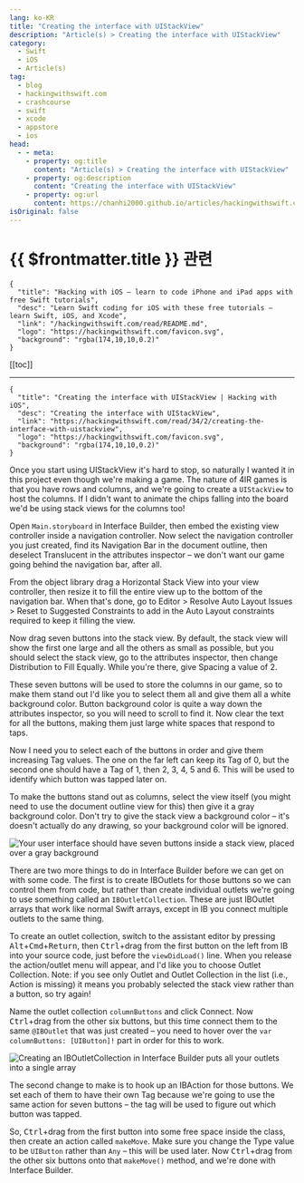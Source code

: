 ```yaml
---
lang: ko-KR
title: "Creating the interface with UIStackView"
description: "Article(s) > Creating the interface with UIStackView"
category:
  - Swift
  - iOS
  - Article(s)
tag: 
  - blog
  - hackingwithswift.com
  - crashcourse
  - swift
  - xcode
  - appstore
  - ios  
head:
  - - meta:
    - property: og:title
      content: "Article(s) > Creating the interface with UIStackView"
    - property: og:description
      content: "Creating the interface with UIStackView"
    - property: og:url
      content: https://chanhi2000.github.io/articles/hackingwithswift.com/read/34/02-creating-the-interface-with-uistackview.html
isOriginal: false
---
```


# {{ $frontmatter.title }} 관련

```component VPCard
{
  "title": "Hacking with iOS – learn to code iPhone and iPad apps with free Swift tutorials",
  "desc": "Learn Swift coding for iOS with these free tutorials – learn Swift, iOS, and Xcode",
  "link": "/hackingwithswift.com/read/README.md",
  "logo": "https://hackingwithswift.com/favicon.svg",
  "background": "rgba(174,10,10,0.2)"
}
```

[[toc]]

---

```component VPCard
{
  "title": "Creating the interface with UIStackView | Hacking with iOS",
  "desc": "Creating the interface with UIStackView",
  "link": "https://hackingwithswift.com/read/34/2/creating-the-interface-with-uistackview",
  "logo": "https://hackingwithswift.com/favicon.svg",
  "background": "rgba(174,10,10,0.2)"
}
```

Once you start using UIStackView it's hard to stop, so naturally I wanted it in this project even though we're making a game. The nature of 4IR games is that you have rows and columns, and we're going to create a `UIStackView` to host the columns. If I didn't want to animate the chips falling into the board we'd be using stack views for the columns too!

Open <FontIcon icon="iconfont icon-xcode"/>`Main.storyboard` in Interface Builder, then embed the existing view controller inside a navigation controller. Now select the navigation controller you just created, find its Navigation Bar in the document outline, then deselect Translucent in the attributes inspector – we don't want our game going behind the navigation bar, after all.

From the object library drag a Horizontal Stack View into your view controller, then resize it to fill the entire view up to the bottom of the navigation bar. When that's done, go to Editor > Resolve Auto Layout Issues > Reset to Suggested Constraints to add in the Auto Layout constraints required to keep it filling the view.

Now drag seven buttons into the stack view. By default, the stack view will show the first one large and all the others as small as possible, but you should select the stack view, go to the attributes inspector, then change Distribution to Fill Equally. While you're there, give Spacing a value of 2.

These seven buttons will be used to store the columns in our game, so to make them stand out I'd like you to select them all and give them all a white background color. Button background color is quite a way down the attributes inspector, so you will need to scroll to find it. Now clear the text for all the buttons, making them just large white spaces that respond to taps.

Now I need you to select each of the buttons in order and give them increasing Tag values. The one on the far left can keep its Tag of 0, but the second one should have a Tag of 1, then 2, 3, 4, 5 and 6. This will be used to identify which button was tapped later on.

To make the buttons stand out as columns, select the view itself (you might need to use the document outline view for this) then give it a gray background color. Don't try to give the stack view a background color – it's doesn't actually do any drawing, so your background color will be ignored.

![Your user interface should have seven buttons inside a stack view, placed over a gray background](https://hackingwithswift.com/img/books/hws/34-1@2x.png)

There are two more things to do in Interface Builder before we can get on with some code. The first is to create IBOutlets for those buttons so we can control them from code, but rather than create individual outlets we're going to use something called an `IBOutletCollection`. These are just IBOutlet arrays that work like normal Swift arrays, except in IB you connect multiple outlets to the same thing.

To create an outlet collection, switch to the assistant editor by pressing <kbd>Alt</kbd>+<kbd>Cmd</kbd>+<kbd>Return</kbd>, then <kbd>Ctrl</kbd>+drag from the first button on the left from IB into your source code, just before the `viewDidLoad()` line. When you release the action/outlet menu will appear, and I'd like you to choose Outlet Collection. Note: if you see only Outlet and Outlet Collection in the list (i.e., Action is missing) it means you probably selected the stack view rather than a button, so try again!

Name the outlet collection `columnButtons` and click Connect. Now <kbd>Ctrl</kbd>+drag from the other six buttons, but this time connect them to the same `@IBOutlet` that was just created – you need to hover over the `var columnButtons: [UIButton]!` part in order for this to work.

![Creating an IBOutletCollection in Interface Builder puts all your outlets into a single array](https://hackingwithswift.com/img/books/hws/34-2@2x.png)

The second change to make is to hook up an IBAction for those buttons. We set each of them to have their own Tag because we're going to use the same action for seven buttons – the tag will be used to figure out which button was tapped.

So, <kbd>Ctrl</kbd>+drag from the first button into some free space inside the class, then create an action called `makeMove`. Make sure you change the Type value to be `UIButton` rather than `Any` – this will be used later. Now <kbd>Ctrl</kbd>+drag from the other six buttons onto that `makeMove()` method, and we're done with Interface Builder.

